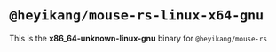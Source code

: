 # `@heyikang/mouse-rs-linux-x64-gnu`

This is the **x86_64-unknown-linux-gnu** binary for `@heyikang/mouse-rs`
